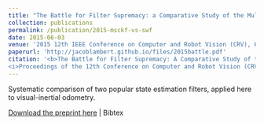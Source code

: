 ```yaml
---
title: "The Battle for Filter Supremacy: a Comparative Study of the Multi-State Constraint Kalman Filter and the Sliding Window Filter"
collection: publications
permalink: /publication/2015-msckf-vs-swf
date: 2015-06-03
venue: '2015 12th IEEE Conference on Computer and Robot Vision (CRV), Halifax, Canada.'
paperurl: 'http://jacoblambert.github.io/files/2015battle.pdf'
citation: '<b>The Battle for Filter Supremacy: A Comparative Study of the Multi-State Constraint Kalman Filter and the Sliding Window Filter</b>. L. Clement, V. Peretroukhin, J. Lambert, and J. Kelly
<i>Proceedings of the 12th Conference on Computer and Robot Vision (CRV’15)</i>, Halifax, Nova Scotia, Canada, Jun. 3–5 2015, pp. 23-30.'
---
```

Systematic comparison of two popular state estimation filters, applied here to visual-inertial odometry.

[Download the preprint here](http://jacoblambert.github.io/files/2015battle.pdf) | Bibtex